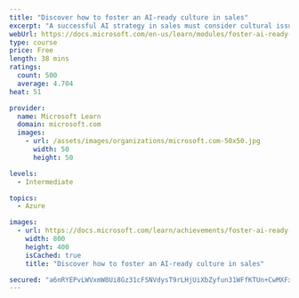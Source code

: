 ```yaml
---
title: "Discover how to foster an AI-ready culture in sales"
excerpt: "A successful AI strategy in sales must consider cultural issues, as well as business issues. The goal of this module is to enable you to think about AI transformation holistically, with a focus on the cultural changes necessary to make AI transformation successful."
webUrl: https://docs.microsoft.com/en-us/learn/modules/foster-ai-ready-culture-sales/
type: course
price: Free
length: 38 mins
ratings:
  count: 500
  average: 4.704
heat: 51

provider:
  name: Microsoft Learn
  domain: microsoft.com
  images:
    - url: /assets/images/organizations/microsoft.com-50x50.jpg
      width: 50
      height: 50

levels:
  - Intermediate

topics:
  - Azure

images:
  - url: https://docs.microsoft.com/learn/achievements/foster-ai-ready-culture-sales-social.png
    width: 800
    height: 400
    isCached: true
    title: "Discover how to foster an AI-ready culture in sales"

secured: "a6nRYEPvLWVxmW8Ui8Gz31cFSNVdysT9rLHjUiXbZyfun31WFfKTUn+CwMXFxJnjMoD3cjUaQQUEgxRlNQa3ZZ+RFlgrjjipNd8HCISUj3x+voNk+0m+flpD9r7BrJwpVJtSHUUq0p93siOCcUFZpYEh6DnIXHdlb9W2anFqZyGwS4eSqrMdLOJwEVKNoK+iJseWzvj0VhfP1sVo1iosEngehxtZ+Eg+pLLzMM6uA76IQJ5ZYOCGXBcFSwz4WYOKd5wzTfGR2M+wmcAszsFUT+3LfKEPWDYTTmkru0UoJ47/AkRorIP/KRYuOgrV6sD4v4OgoZZqLVl1d8iU82zlF34aOHaqPN1xW1G6ZyotnBBUa699uHkTdZQvDOAUKjhX2jvP5xKVe7Y3iwDNUpHN1g==;p+21lWAMhm4O/xJk+aQTKA=="
---
```



